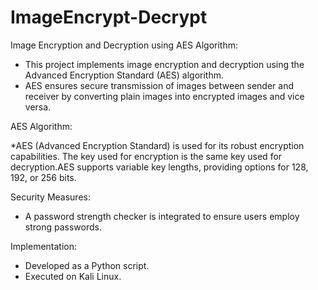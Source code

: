 # ImageEncrypt-Decrypt

Image Encryption and Decryption using AES Algorithm:

* This project implements image encryption and decryption using the Advanced Encryption Standard (AES) algorithm. 
* AES ensures secure transmission of images between sender and receiver by converting plain images into encrypted images and vice versa.

AES Algorithm:

*AES (Advanced Encryption Standard) is used for its robust encryption capabilities.
 The key used for encryption is the same key used for decryption.AES supports variable key lengths, providing options for 128, 192, or 256 bits.

Security Measures:

* A password strength checker is integrated to ensure users employ strong passwords.

Implementation:

* Developed as a Python script.
* Executed on Kali Linux.
